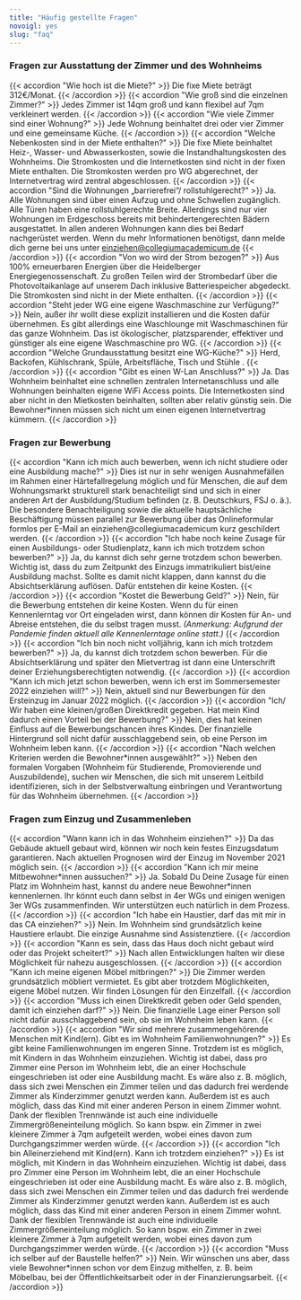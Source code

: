 ```yaml
---
title: "Häufig gestellte Fragen"
novoigl: yes
slug: "faq"
---
```



### Fragen zur Ausstattung der Zimmer und des Wohnheims

{{< accordion "Wie hoch ist die Miete?" >}}
Die fixe Miete beträgt 312€/Monat.
{{< /accordion >}}
{{< accordion "Wie groß sind die einzelnen Zimmer?" >}}
Jedes Zimmer ist 14qm groß und kann flexibel auf 7qm verkleinert werden.
{{< /accordion >}}
{{< accordion "Wie viele Zimmer sind einer Wohnung?" >}}
Jede Wohnung beinhaltet drei oder vier Zimmer und eine gemeinsame Küche.
{{< /accordion >}}
{{< accordion "Welche Nebenkosten sind in der Miete enthalten?" >}}
Die fixe Miete beinhaltet Heiz-, Wasser- und Abwasserkosten, sowie die Instandhaltungskosten des Wohnheims. Die Stromkosten und die Internetkosten sind nicht in der fixen Miete enthalten. Die Stromkosten werden pro WG abgerechnet, der Internetvertrag wird zentral abgeschlossen.
{{< /accordion >}}
{{< accordion "Sind die Wohnungen „barrierefrei“/ rollstuhlgerecht?" >}}
Ja. Alle Wohnungen sind über einen Aufzug und ohne Schwellen zugänglich. Alle Türen haben eine rollstuhlgerechte Breite. Allerdings sind nur vier Wohnungen im Erdgeschoss bereits mit behindertengerechten Bädern ausgestattet. In allen anderen Wohnungen kann dies bei Bedarf nachgerüstet werden. Wenn du mehr Informationen benötigst, dann melde dich gerne bei uns unter einziehen@collegiumacademicum.de
{{< /accordion >}}
{{< accordion "Von wo wird der Strom bezogen?" >}}
Aus 100% erneuerbaren Energien über die Heidelberger Energiegenossenschaft. Zu großen Teilen wird der Strombedarf über die Photovoltaikanlage auf unserem Dach inklusive Batteriespeicher abgedeckt. Die Stromkosten sind nicht in der Miete enthalten.
{{< /accordion >}}
{{< accordion "Steht jeder WG eine eigene Waschmaschine zur Verfügung?" >}}
Nein, außer ihr wollt diese explizit installieren und die Kosten dafür übernehmen. Es gibt allerdings eine Waschlounge mit Waschmaschinen für das ganze Wohnheim. Das ist ökologischer, platzsparender, effektiver und günstiger als eine eigene Waschmaschine pro WG.
{{< /accordion >}}
{{< accordion "Welche Grundausstattung besitzt eine WG-Küche?" >}}
Herd, Backofen, Kühlschrank, Spüle, Arbeitsfläche, Tisch und Stühle .
{{< /accordion >}}
{{< accordion "Gibt es einen W-Lan Anschluss?" >}}
Ja. Das Wohnheim beinhaltet eine schnellen zentralen Internetanschluss und alle Wohnungen beinhalten eigene WiFi Access points. Die Internetkosten sind aber nicht in den Mietkosten beinhalten, sollten aber relativ günstig sein. Die Bewohner\*innen müssen sich nicht um einen eigenen Internetvertrag kümmern.
{{< /accordion >}}

### Fragen zur Bewerbung

{{< accordion "Kann ich mich auch bewerben, wenn ich nicht studiere oder eine Ausbildung mache?" >}}
Dies ist nur in sehr wenigen Ausnahmefällen im Rahmen einer Härtefallregelung möglich und für Menschen, die auf dem Wohnungsmarkt strukturell stark benachteiligt sind und sich in einer anderen Art der Ausbildung/Studium befinden (z. B. Deutschkurs, FSJ o. ä.). Die besondere Benachteiligung sowie die aktuelle hauptsächliche Beschäftigung müssen parallel zur Bewerbung über das Onlineformular formlos per E-Mail an einziehen@collegiumacademicum kurz geschildert werden.
{{< /accordion >}}
{{< accordion "Ich habe noch keine Zusage für einen Ausbildungs- oder Studienplatz, kann ich mich trotzdem schon bewerben?" >}}
Ja, du kannst dich sehr gerne trotzdem schon bewerben. Wichtig ist, dass du zum Zeitpunkt des Einzugs immatrikuliert bist/eine Ausbildung machst. Sollte es damit nicht klappen, dann kannst du die Absichtserklärung auflösen. Dafür entstehen dir keine Kosten.
{{< /accordion >}}
{{< accordion "Kostet die Bewerbung Geld?" >}}
Nein, für die Bewerbung entstehen dir keine Kosten. Wenn du für einen Kennenlerntag vor Ort eingeladen wirst, dann können dir Kosten für An- und Abreise entstehen, die du selbst tragen musst. *(Anmerkung: Aufgrund der Pandemie finden aktuell alle Kennenlerntage online statt.)*
{{< /accordion >}}
{{< accordion "Ich bin noch nicht volljährig, kann ich mich trotzdem bewerben?" >}}
Ja, du kannst dich trotzdem schon bewerben. Für die Absichtserklärung und später den Mietvertrag ist dann eine Unterschrift deiner Erziehungsberechtigten notwendig.
{{< /accordion >}}
{{< accordion "Kann ich mich jetzt schon bewerben, wenn ich erst im Sommersemester 2022 einziehen will?" >}}
Nein, aktuell sind nur Bewerbungen für den Ersteinzug im Januar 2022 möglich. 
{{< /accordion >}}
{{< accordion "Ich/ Wir haben eine kleinen/großen Direktkredit gegeben. Hat mein Kind dadurch einen Vorteil bei der Bewerbung?" >}}
Nein, dies hat keinen Einfluss auf die Bewerbungschancen ihres Kindes. Der finanzielle Hintergrund soll nicht dafür ausschlaggebend sein, ob eine Person im Wohnheim leben kann.
{{< /accordion >}}
{{< accordion "Nach welchen Kriterien werden die Bewohner\*innen ausgewählt?" >}}
Neben den formalen Vorgaben (Wohnheim für Studierende, Promovierende und Auszubildende), suchen wir Menschen, die sich mit unserem Leitbild identifizieren, sich in der Selbstverwaltung einbringen und Verantwortung für das Wohnheim übernehmen. 
{{< /accordion >}}

### Fragen zum Einzug und Zusammenleben

{{< accordion "Wann kann ich in das Wohnheim einziehen?" >}}
Da das Gebäude aktuell gebaut wird, können wir noch kein festes Einzugsdatum garantieren. Nach aktuellen Prognosen wird der Einzug im November 2021 möglich sein. 
{{< /accordion >}}
{{< accordion "Kann ich mir meine Mitbewohner\*innen aussuchen?" >}}
Ja. Sobald Du Deine Zusage für einen Platz im Wohnheim hast, kannst du andere neue Bewohner\*innen kennenlernen. Ihr könnt euch dann selbst in 4er WGs und einigen wenigen 3er WGs zusammenfinden. Wir unterstützen euch natürlich in dem Prozess.
{{< /accordion >}}
{{< accordion "Ich habe ein Haustier, darf das mit mir in das CA einziehen?" >}}
Nein. Im Wohnheim sind grundsätzlich keine Haustiere erlaubt. Die einzige Ausnahme sind Assistenztiere. 
{{< /accordion >}}
{{< accordion "Kann es sein, dass das Haus doch nicht gebaut wird oder das Projekt scheitert?" >}}
Nach allen Entwicklungen halten wir diese Möglichkeit für nahezu ausgeschlossen.
{{< /accordion >}}
{{< accordion "Kann ich meine eigenen Möbel mitbringen?" >}}
Die Zimmer werden grundsätzlich möbliert vermietet. Es gibt aber trotzdem Möglichkeiten, eigene Möbel nutzen. Wir finden Lösungen für den Einzelfall.
{{< /accordion >}}
{{< accordion "Muss ich einen Direktkredit geben oder Geld spenden, damit ich einziehen darf?" >}}
Nein. Die finanzielle Lage einer Person soll nicht dafür ausschlaggebend sein, ob sie im Wohnheim leben kann.
{{< /accordion >}}
{{< accordion "Wir sind mehrere zusammengehörende Menschen mit Kind(ern). Gibt es im Wohnheim Familienwohnungen?" >}}
Es gibt keine Familienwohnungen im engeren Sinne. Trotzdem ist es möglich, mit Kindern in das Wohnheim einzuziehen. Wichtig ist dabei, dass pro Zimmer eine Person im Wohnheim lebt, die an einer Hochschule eingeschrieben ist oder eine Ausbildung macht. Es wäre also z. B. möglich, dass sich zwei Menschen ein Zimmer teilen und das dadurch frei werdende Zimmer als Kinderzimmer genutzt werden kann. Außerdem ist es auch möglich, dass das Kind mit einer anderen Person in einem Zimmer wohnt. Dank der flexiblen Trennwände ist auch eine individuelle Zimmergrößeneinteilung möglich. So kann bspw. ein Zimmer in zwei kleinere Zimmer à 7qm aufgeteilt werden, wobei eines davon zum Durchgangszimmer werden würde.
{{< /accordion >}}
{{< accordion "Ich bin Alleinerziehend mit Kind(ern). Kann ich trotzdem einziehen?" >}}
Es ist möglich, mit Kindern in das Wohnheim einzuziehen. Wichtig ist dabei, dass pro Zimmer eine Person im Wohnheim lebt, die an einer Hochschule eingeschrieben ist oder eine Ausbildung macht. Es wäre also z. B. möglich, dass sich zwei Menschen ein Zimmer teilen und das dadurch frei werdende Zimmer als Kinderzimmer genutzt werden kann. Außerdem ist es auch möglich, dass das Kind mit einer anderen Person in einem Zimmer wohnt. Dank der flexiblen Trennwände ist auch eine individuelle Zimmergrößeneinteilung möglich. So kann bspw. ein Zimmer in zwei kleinere Zimmer à 7qm aufgeteilt werden, wobei eines davon zum Durchgangszimmer werden würde.
{{< /accordion >}}
{{< accordion "Muss ich selber auf der Baustelle helfen?" >}}
Nein. Wir wünschen uns aber, dass viele Bewohner\*innen schon vor dem Einzug mithelfen, z. B. beim Möbelbau, bei der Öffentlichkeitsarbeit oder in der Finanzierungsarbeit. 
{{< /accordion >}}
